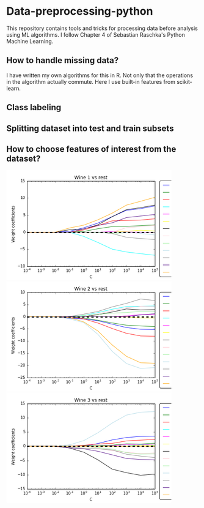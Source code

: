 Data-preprocessing-python
=========================

This repository contains tools and tricks for processing data before analysis using ML algorithms. I follow Chapter 4 of Sebastian Raschka's Python Machine Learning.

How to handle missing data?
---------------------------

I have written my own algorithms for this in R. Not only that the operations in the algorithm actually commute. Here I use built-in features from scikit-learn.

Class labeling
--------------

Splitting dataset into test and train subsets
---------------------------------------------

How to choose features of interest from the dataset?
----------------------------------------------------

![](https://github.com/FyzHsn/Data-preprocessing-python/blob/master/L1RegularizationWine1.png?raw=true)  
![](https://github.com/FyzHsn/Data-preprocessing-python/blob/master/L1RegularizationWine2.png?raw=true)  
![](https://github.com/FyzHsn/Data-preprocessing-python/blob/master/L1RegularizationWine3.png?raw=true)  



